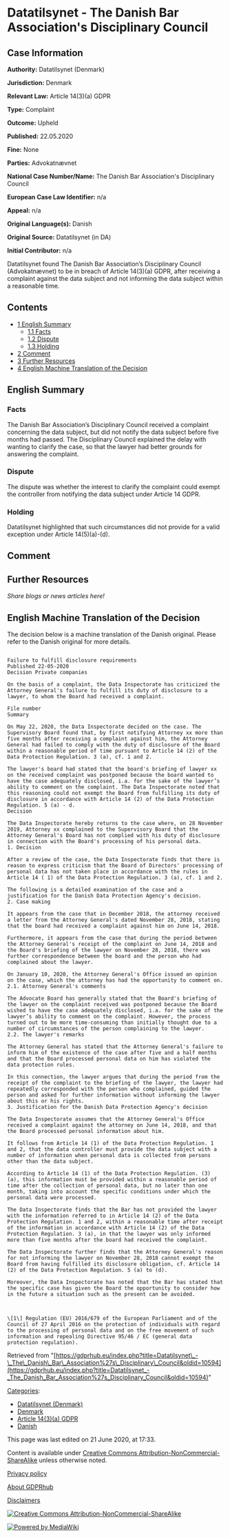 # Datatilsynet - The Danish Bar Association's Disciplinary Council

## Case Information

**Authority:** Datatilsynet (Denmark)

**Jurisdiction:** Denmark

**Relevant Law:** Article 14(3)(a) GDPR

**Type:** Complaint

**Outcome:** Upheld

**Published:** 22.05.2020

**Fine:** None

**Parties:** Advokatnævnet

**National Case Number/Name:** The Danish Bar Association's Disciplinary Council

**European Case Law Identifier:** n/a

**Appeal:** n/a

**Original Language(s):** Danish

**Original Source:** Datatilsynet (in DA)

**Initial Contributor:** n/a

Datatilsynet found The Danish Bar Association’s Disciplinary Council (Advokatnævnet) to be in breach of Article 14(3)(a) GDPR, after receiving a complaint against the data subject and not informing the data subject within a reasonable time.

## Contents

*   [1 English Summary](#English_Summary)
    *   [1.1 Facts](#Facts)
    *   [1.2 Dispute](#Dispute)
    *   [1.3 Holding](#Holding)
*   [2 Comment](#Comment)
*   [3 Further Resources](#Further_Resources)
*   [4 English Machine Translation of the Decision](#English_Machine_Translation_of_the_Decision)

## English Summary

### Facts

The Danish Bar Association’s Disciplinary Council received a complaint concerning the data subject, but did not notify the data subject before five months had passed. The Disciplinary Council explained the delay with wanting to clarify the case, so that the lawyer had better grounds for answering the complaint.

### Dispute

The dispute was whether the interest to clarify the complaint could exempt the controller from notifying the data subject under Article 14 GDPR.

### Holding

Datatilsynet highlighted that such circumstances did not provide for a valid exception under Article 14(5)(a)-(d).

## Comment

## Further Resources

_Share blogs or news articles here!_

## English Machine Translation of the Decision

The decision below is a machine translation of the Danish original. Please refer to the Danish original for more details.

```

Failure to fulfill disclosure requirements
Published 22-05-2020
Decision Private companies

On the basis of a complaint, the Data Inspectorate has criticized the Attorney General's failure to fulfill its duty of disclosure to a lawyer, to whom the Board had received a complaint.

File number 
Summary

On May 22, 2020, the Data Inspectorate decided on the case. The Supervisory Board found that, by first notifying Attorney xx more than five months after receiving a complaint against him, the Attorney General had failed to comply with the duty of disclosure of the Board within a reasonable period of time pursuant to Article 14 (2) of the Data Protection Regulation. 3 (a), cf. 1 and 2.

The lawyer's board had stated that the board's briefing of lawyer xx on the received complaint was postponed because the board wanted to have the case adequately disclosed, i.a. for the sake of the lawyer’s ability to comment on the complaint. The Data Inspectorate noted that this reasoning could not exempt the Board from fulfilling its duty of disclosure in accordance with Article 14 (2) of the Data Protection Regulation. 5 (a) - d.
Decision

The Data Inspectorate hereby returns to the case where, on 28 November 2019, Attorney xx complained to the Supervisory Board that the Attorney General's Board has not complied with his duty of disclosure in connection with the Board's processing of his personal data.
1. Decision

After a review of the case, the Data Inspectorate finds that there is reason to express criticism that the Board of Directors' processing of personal data has not taken place in accordance with the rules in Article 14 ( 1) of the Data Protection Regulation. 3 (a), cf. 1 and 2.

The following is a detailed examination of the case and a justification for the Danish Data Protection Agency's decision.
2. Case making

It appears from the case that in December 2018, the attorney received a letter from the Attorney General's dated November 28, 2018, stating that the board had received a complaint against him on June 14, 2018.

Furthermore, it appears from the case that during the period between the Attorney General's receipt of the complaint on June 14, 2018 and the Board's briefing of the lawyer on November 28, 2018, there was further correspondence between the board and the person who had complained about the lawyer.

On January 10, 2020, the Attorney General's Office issued an opinion on the case, which the attorney has had the opportunity to comment on.
2.1. Attorney General's comments

The Advocate Board has generally stated that the Board's briefing of the lawyer on the complaint received was postponed because the Board wished to have the case adequately disclosed, i.a. for the sake of the lawyer’s ability to comment on the complaint. However, the process turned out to be more time-consuming than initially thought due to a number of circumstances of the person complaining to the lawyer.
2.2. The lawyer's remarks

The Attorney General has stated that the Attorney General's failure to inform him of the existence of the case after five and a half months and that the Board processed personal data on him has violated the data protection rules.

In this connection, the lawyer argues that during the period from the receipt of the complaint to the briefing of the lawyer, the lawyer had repeatedly corresponded with the person who complained, guided the person and asked for further information without informing the lawyer about this or his rights.
3. Justification for the Danish Data Protection Agency's decision

The Data Inspectorate assumes that the Attorney General's Office received a complaint against the attorney on June 14, 2018, and that the Board processed personal information about him.

It follows from Article 14 (1) of the Data Protection Regulation. 1 and 2, that the data controller must provide the data subject with a number of information when personal data is collected from persons other than the data subject. 

According to Article 14 (1) of the Data Protection Regulation. (3) (a), this information must be provided within a reasonable period of time after the collection of personal data, but no later than one month, taking into account the specific conditions under which the personal data were processed. 

The Data Inspectorate finds that the Bar has not provided the lawyer with the information referred to in Article 14 (2) of the Data Protection Regulation. 1 and 2, within a reasonable time after receipt of the information in accordance with Article 14 (2) of the Data Protection Regulation. 3 (a), in that the lawyer was only informed more than five months after the board had received the complaint.

The Data Inspectorate further finds that the Attorney General's reason for not informing the lawyer on November 28, 2018 cannot exempt the Board from having fulfilled its disclosure obligation, cf. Article 14 (2) of the Data Protection Regulation. 5 (a) to (d).

Moreover, the Data Inspectorate has noted that the Bar has stated that the specific case has given the Board the opportunity to consider how in the future a situation such as the present can be avoided.

 

\[1\] Regulation (EU) 2016/679 of the European Parliament and of the Council of 27 April 2016 on the protection of individuals with regard to the processing of personal data and on the free movement of such information and repealing Directive 95/46 / EC (general data protection regulation).

```

Retrieved from "[https://gdprhub.eu/index.php?title=Datatilsynet\_-\_The\_Danish\_Bar\_Association%27s\_Disciplinary\_Council&oldid=10594](https://gdprhub.eu/index.php?title=Datatilsynet_-_The_Danish_Bar_Association%27s_Disciplinary_Council&oldid=10594)"

[Categories](/index.php?title=Special:Categories "Special:Categories"):

*   [Datatilsynet (Denmark)](/index.php?title=Category:Datatilsynet_\(Denmark\) "Category:Datatilsynet (Denmark)")
*   [Denmark](/index.php?title=Category:Denmark "Category:Denmark")
*   [Article 14(3)(a) GDPR](/index.php?title=Category:Article_14\(3\)\(a\)_GDPR "Category:Article 14(3)(a) GDPR")
*   [Danish](/index.php?title=Category:Danish "Category:Danish")

This page was last edited on 21 June 2020, at 17:33.

Content is available under [Creative Commons Attribution-NonCommercial-ShareAlike](https://creativecommons.org/licenses/by-nc-sa/4.0/) unless otherwise noted.

[Privacy policy](/index.php?title=GDPRhub:Privacy_policy)

[About GDPRhub](/index.php?title=GDPRhub:About)

[Disclaimers](/index.php?title=GDPRhub:General_disclaimer)

[![Creative Commons Attribution-NonCommercial-ShareAlike](/resources/assets/licenses/cc-by-nc-sa.png)](https://creativecommons.org/licenses/by-nc-sa/4.0/)

[![Powered by MediaWiki](/resources/assets/poweredby_mediawiki_88x31.png)](https://www.mediawiki.org/)